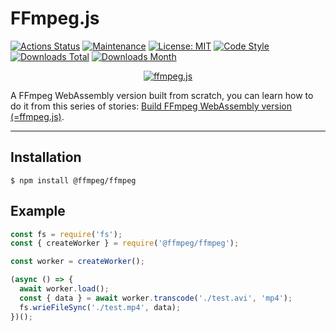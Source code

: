 FFmpeg.js
=========
[![Actions Status](https://github.com/jeromewu/ffmpeg.js/workflows/CI/badge.svg)](https://github.com/jeromewu/ffmpeg.js/actions)
[![Maintenance](https://img.shields.io/badge/Maintained%3F-yes-green.svg)](https://github.com/jeromewu/ffmpeg.js/graphs/commit-activity)
[![License: MIT](https://img.shields.io/badge/License-MIT-yellow.svg)](https://opensource.org/licenses/MIT)
[![Code Style](https://badgen.net/badge/code%20style/airbnb/ff5a5f?icon=airbnb)](https://github.com/airbnb/javascript)
[![Downloads Total](https://img.shields.io/npm/dt/@ffmpeg/ffmpeg.svg)](https://www.npmjs.com/package/@ffmpeg/ffmpeg)
[![Downloads Month](https://img.shields.io/npm/dm/@ffmpeg/ffmpeg.svg)](https://www.npmjs.com/package/@ffmpeg/ffmpeg)

<p align="center">
<a href="#"><img alt="ffmpeg.js" src="https://github.com/jeromewu/ffmpeg.js/raw/master/docs/images/cover.png"></a>
</p>

A FFmpeg WebAssembly version built from scratch, you can learn how to do it from this series of stories: [Build FFmpeg WebAssembly version (=ffmpeg.js)](https://medium.com/@jeromewus/build-ffmpeg-webassembly-version-ffmpeg-js-part-1-preparation-ed12bf4c8fac).

---

## Installation

```
$ npm install @ffmpeg/ffmpeg
```

## Example

```javascript
const fs = require('fs');
const { createWorker } = require('@ffmpeg/ffmpeg');

const worker = createWorker();

(async () => {
  await worker.load();
  const { data } = await worker.transcode('./test.avi', 'mp4');
  fs.wrieFileSync('./test.mp4', data);
})();
```
